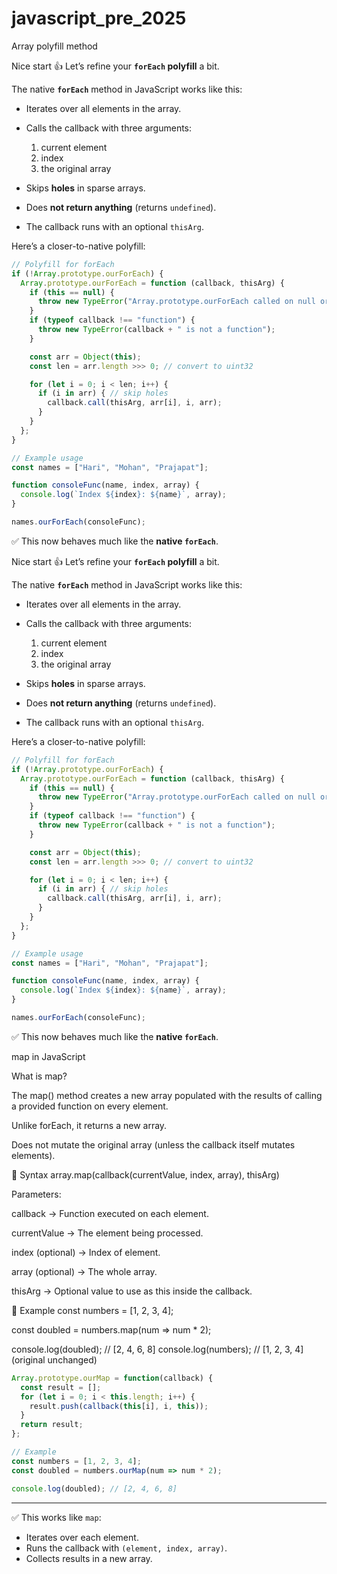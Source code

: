 # javascript_pre_2025

Array polyfill method

Nice start 👍 Let’s refine your **`forEach` polyfill** a bit.

The native **`forEach`** method in JavaScript works like this:

* Iterates over all elements in the array.
* Calls the callback with three arguments:

  1. current element
  2. index
  3. the original array
* Skips **holes** in sparse arrays.
* Does **not return anything** (returns `undefined`).
* The callback runs with an optional `thisArg`.

Here’s a closer-to-native polyfill:

```javascript
// Polyfill for forEach
if (!Array.prototype.ourForEach) {
  Array.prototype.ourForEach = function (callback, thisArg) {
    if (this == null) {
      throw new TypeError("Array.prototype.ourForEach called on null or undefined");
    }
    if (typeof callback !== "function") {
      throw new TypeError(callback + " is not a function");
    }

    const arr = Object(this);
    const len = arr.length >>> 0; // convert to uint32

    for (let i = 0; i < len; i++) {
      if (i in arr) { // skip holes
        callback.call(thisArg, arr[i], i, arr);
      }
    }
  };
}

// Example usage
const names = ["Hari", "Mohan", "Prajapat"];

function consoleFunc(name, index, array) {
  console.log(`Index ${index}: ${name}`, array);
}

names.ourForEach(consoleFunc);
```

✅ This now behaves much like the **native `forEach`**.


Nice start 👍 Let’s refine your **`forEach` polyfill** a bit.

The native **`forEach`** method in JavaScript works like this:

* Iterates over all elements in the array.
* Calls the callback with three arguments:

  1. current element
  2. index
  3. the original array
* Skips **holes** in sparse arrays.
* Does **not return anything** (returns `undefined`).
* The callback runs with an optional `thisArg`.

Here’s a closer-to-native polyfill:

```javascript
// Polyfill for forEach
if (!Array.prototype.ourForEach) {
  Array.prototype.ourForEach = function (callback, thisArg) {
    if (this == null) {
      throw new TypeError("Array.prototype.ourForEach called on null or undefined");
    }
    if (typeof callback !== "function") {
      throw new TypeError(callback + " is not a function");
    }

    const arr = Object(this);
    const len = arr.length >>> 0; // convert to uint32

    for (let i = 0; i < len; i++) {
      if (i in arr) { // skip holes
        callback.call(thisArg, arr[i], i, arr);
      }
    }
  };
}

// Example usage
const names = ["Hari", "Mohan", "Prajapat"];

function consoleFunc(name, index, array) {
  console.log(`Index ${index}: ${name}`, array);
}

names.ourForEach(consoleFunc);
```

✅ This now behaves much like the **native `forEach`**.


map in JavaScript

What is map?

The map() method creates a new array populated with the results of calling a provided function on every element.

Unlike forEach, it returns a new array.

Does not mutate the original array (unless the callback itself mutates elements).

🔹 Syntax
array.map(callback(currentValue, index, array), thisArg)

Parameters:

callback → Function executed on each element.

currentValue → The element being processed.

index (optional) → Index of element.

array (optional) → The whole array.

thisArg → Optional value to use as this inside the callback.

🔹 Example
const numbers = [1, 2, 3, 4];

const doubled = numbers.map(num => num * 2);

console.log(doubled); // [2, 4, 6, 8]
console.log(numbers); // [1, 2, 3, 4] (original unchanged)




```javascript
Array.prototype.ourMap = function(callback) {
  const result = [];
  for (let i = 0; i < this.length; i++) {
    result.push(callback(this[i], i, this));
  }
  return result;
};

// Example
const numbers = [1, 2, 3, 4];
const doubled = numbers.ourMap(num => num * 2);

console.log(doubled); // [2, 4, 6, 8]
```

---

✅ This works like `map`:

* Iterates over each element.
* Runs the callback with `(element, index, array)`.
* Collects results in a new array.






